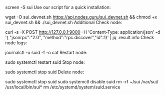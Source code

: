 screen -S sui
Use our script for a quick installation:

wget -O sui_devnet.sh https://api.nodes.guru/sui_devnet.sh && chmod +x sui_devnet.sh && ./sui_devnet.sh
Additional
Check node:

curl -s -X POST http://127.0.0.1:9000 -H 'Content-Type: application/json' -d '{ "jsonrpc":"2.0", "method":"rpc.discover","id":1}' | jq .result.info
Check node logs:

journalctl -u suid -f -o cat
Restart node:

sudo systemctl restart suid
Stop node:

sudo systemctl stop suid
Delete node:

sudo systemctl stop suid
sudo systemctl disable suid
rm -rf ~/sui /var/sui/ /usr/local/bin/sui*
rm /etc/systemd/system/suid.service
